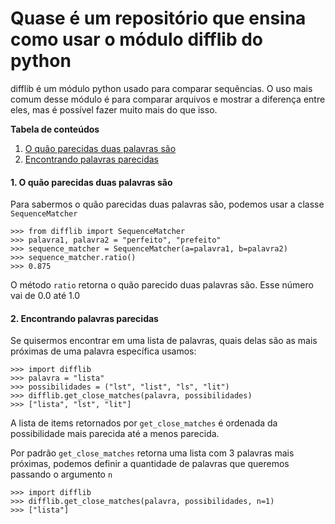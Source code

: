 # Quase é um repositório que ensina como usar o módulo difflib do python


difflib é um módulo python usado para comparar sequências.
O uso mais comum desse módulo é para comparar arquivos e
mostrar a diferença entre eles, mas é possível fazer
muito mais do que isso.

**Tabela de conteúdos**

1. [O quão parecidas duas palavras são](#almost_equal_words)
2. [Encontrando palavras parecidas](#finding_close_words)


#### 1. O quão parecidas duas palavras são <a name="almost_equal_words"></a>

Para sabermos o quão parecidas duas palavras são, podemos usar a classe `SequenceMatcher`

    >>> from difflib import SequenceMatcher
    >>> palavra1, palavra2 = "perfeito", "prefeito"
    >>> sequence_matcher = SequenceMatcher(a=palavra1, b=palavra2)
    >>> sequence_matcher.ratio()
    >>> 0.875
    
O método `ratio` retorna o quão parecido duas palavras são. Esse número vai de 0.0 até 1.0

#### 2. Encontrando palavras parecidas <a name="finding_close_words"></a>

Se quisermos encontrar em uma lista de palavras, quais delas são as mais próximas de uma palavra específica usamos:

    >>> import difflib
    >>> palavra = "lista"
    >>> possibilidades = ("lst", "list", "ls", "lit")
    >>> difflib.get_close_matches(palavra, possibilidades)
    >>> ["lista", "lst", "lit"]

A lista de items retornados por `get_close_matches` é ordenada da possibilidade mais parecida até a menos parecida.

Por padrão `get_close_matches` retorna uma lista com 3 palavras mais próximas, podemos definir a quantidade de palavras que queremos passando o argumento `n`
    
    >>> import difflib
    >>> difflib.get_close_matches(palavra, possibilidades, n=1)
    >>> ["lista"]

